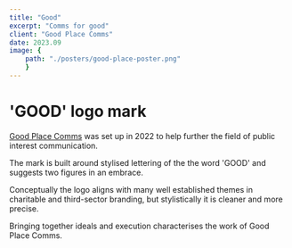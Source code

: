 ```yaml
---
title: "Good"
excerpt: "Comms for good"
client: "Good Place Comms"
date: 2023.09
image: { 
	path: "./posters/good-place-poster.png" 
	}
---
```


# 'GOOD' logo mark

<a href="https://goodplacecomms.com">Good Place Comms</a> was set up in 2022 to help further the field of public interest communication.

The mark is built around stylised lettering of the the word 'GOOD' and suggests two figures in an embrace.

Conceptually the logo aligns with many well established themes in charitable and third-sector branding, but stylistically it is
cleaner and more precise.

Bringing together ideals and execution characterises the work of Good Place Comms.
